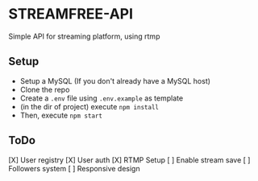# STREAMFREE-API

Simple API for streaming platform, using rtmp

## Setup

-   Setup a MySQL (If you don't already have a MySQL host)
-   Clone the repo
-   Create a `.env` file using `.env.example` as template
-   (in the dir of project) execute `npm install`
-   Then, execute `npm start`

## ToDo

[X] User registry
[X] User auth
[X] RTMP Setup
[ ] Enable stream save
[ ] Followers system
[ ] Responsive design
